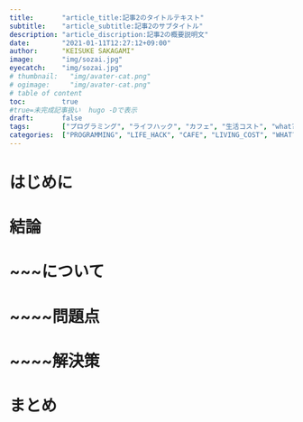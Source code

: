 ```yaml
---
title:       "article_title:記事2のタイトルテキスト"
subtitle:    "article_subtitle:記事2のサブタイトル"
description: "article_discription:記事2の概要説明文"
date:        "2021-01-11T12:27:12+09:00"
author:      "KEISUKE SAKAGAMI"
image:       "img/sozai.jpg"
eyecatch:    "img/sozai.jpg"
# thumbnail:   "img/avater-cat.png"
# ogimage:     "img/avater-cat.png"
# table of content
toc:         true
#true=未完成記事扱い  hugo -Dで表示
draft:       false
tags:        ["プログラミング", "ライフハック", "カフェ", "生活コスト", "what?", "経済マネー", "健康", "思考感情メモ", "書評", "スピリチュアル", "夢日記", "エンジェルナンバー", "趣味", "サーフィン", "その他"]
categories:  ["PROGRAMMING", "LIFE_HACK", "CAFE", "LIVING_COST", "WHAT?", "ECONOMY", "HEALTH", "THOUGHTS_EMOTIONS_", "BOOK_REVIEW", "SPIRITUAL", "DREM_ANGEL_NUMBER", "HOBBY", "NON_GENRE"]
---
```

# はじめに
# 結論
# ~~~について
# ~~~~問題点
# ~~~~解決策
# まとめ
